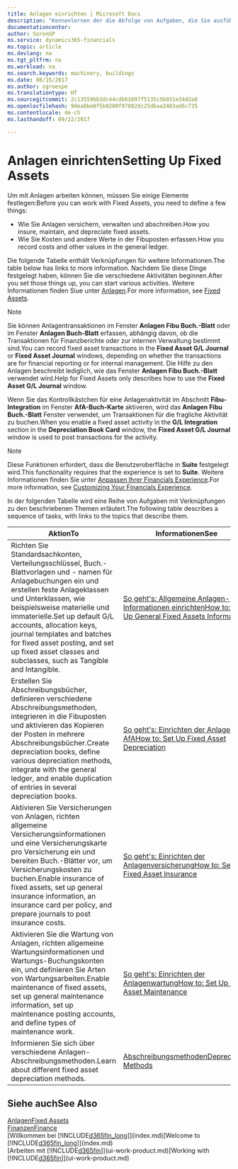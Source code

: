 ```yaml
---
title: Anlagen einrichten | Microsoft Docs
description: "Kennenlernen der die Abfolge von Aufgaben, die Sie ausführen müssen, um Anlagen einzurichten, wie Arbeitsplätze oder Gebäude."
documentationcenter: 
author: SorenGP
ms.service: dynamics365-financials
ms.topic: article
ms.devlang: na
ms.tgt_pltfrm: na
ms.workload: na
ms.search.keywords: machinery, buildings
ms.date: 08/15/2017
ms.author: sgroespe
ms.translationtype: HT
ms.sourcegitcommit: 2c13559bb3dc44cdb61697f5135c5b931e34d2a8
ms.openlocfilehash: 9dea8be0f5b0200f97082dc25dbaa2483ad6c735
ms.contentlocale: de-ch
ms.lasthandoff: 09/22/2017

---
```

# <a name="setting-up-fixed-assets"></a><span data-ttu-id="43054-103">Anlagen einrichten</span><span class="sxs-lookup"><span data-stu-id="43054-103">Setting Up Fixed Assets</span></span>
<span data-ttu-id="43054-104">Um mit Anlagen arbeiten können, müssen Sie einige Elemente festlegen:</span><span class="sxs-lookup"><span data-stu-id="43054-104">Before you can work with Fixed Assets, you need to define a few things:</span></span>  

* <span data-ttu-id="43054-105">Wie Sie Anlagen versichern, verwalten und abschreiben.</span><span class="sxs-lookup"><span data-stu-id="43054-105">How you insure, maintain, and depreciate fixed assets.</span></span>  
* <span data-ttu-id="43054-106">Wie Sie Kosten und andere Werte in der Fibuposten erfassen.</span><span class="sxs-lookup"><span data-stu-id="43054-106">How you record costs and other values in the general ledger.</span></span>  

<span data-ttu-id="43054-107">Die folgende Tabelle enthält Verknüpfungen für weitere Informationen.</span><span class="sxs-lookup"><span data-stu-id="43054-107">The table below has links to more information.</span></span> <span data-ttu-id="43054-108">Nachdem Sie diese Dinge festgelegt haben, können Sie die verschiedene Aktivitäten beginnen.</span><span class="sxs-lookup"><span data-stu-id="43054-108">After you set those things up, you can start various activities.</span></span> <span data-ttu-id="43054-109">Weitere Informationen finden Siue unter [Anlagen](fa-manage.md).</span><span class="sxs-lookup"><span data-stu-id="43054-109">For more information, see [Fixed Assets](fa-manage.md).</span></span>  

> [!NOTE]  
>   <span data-ttu-id="43054-110">Sie können Anlagentransaktionen im Fenster **Anlagen Fibu Buch.-Blatt** oder im Fenster **Anlagen Buch-Blatt** erfassen, abhängig davon, ob die Transaktionen für Finanzberichte oder zur internen Verwaltung bestimmt sind.</span><span class="sxs-lookup"><span data-stu-id="43054-110">You can record fixed asset transactions in the **Fixed Asset G/L Journal** or **Fixed Asset Journal** windows, depending on whether the transactions are for financial reporting or for internal management.</span></span> <span data-ttu-id="43054-111">Die Hilfe zu den Anlagen beschreibt lediglich, wie das Fenster **Anlagen Fibu Buch.-Blatt** verwendet wird.</span><span class="sxs-lookup"><span data-stu-id="43054-111">Help for Fixed Assets only describes how to use the **Fixed Asset G/L Journal** window.</span></span>  

<span data-ttu-id="43054-112">Wenn Sie das Kontrollkästchen für eine Anlagenaktivität im Abschnitt **Fibu-Integration** im Fenster **AfA-Buch-Karte** aktiveren, wird das **Anlagen Fibu Buch.-Blatt** Fenster verwendet, um Transaktionen für die fragliche Aktivität zu buchen.</span><span class="sxs-lookup"><span data-stu-id="43054-112">When you enable a fixed asset activity in the **G/L Integration** section in the **Depreciation Book Card** window, the **Fixed Asset G/L Journal** window is used to post transactions for the activity.</span></span>

> [!NOTE]  
>  <span data-ttu-id="43054-113">Diese Funktionen erfordert, dass die Benutzeroberfläche in **Suite** festgelegt wird.</span><span class="sxs-lookup"><span data-stu-id="43054-113">This functionality requires that the experience is set to **Suite**.</span></span> <span data-ttu-id="43054-114">Weitere Informationen finden Sie unter [Anpassen Ihrer Financials Experience](ui-experiences.md).</span><span class="sxs-lookup"><span data-stu-id="43054-114">For more information, see [Customizing Your Financials Experience](ui-experiences.md).</span></span>  

<span data-ttu-id="43054-115">In der folgenden Tabelle wird eine Reihe von Aufgaben mit Verknüpfungen zu den beschriebenen Themen erläutert.</span><span class="sxs-lookup"><span data-stu-id="43054-115">The following table describes a sequence of tasks, with links to the topics that describe them.</span></span>  

| <span data-ttu-id="43054-116">Aktion</span><span class="sxs-lookup"><span data-stu-id="43054-116">To</span></span> | <span data-ttu-id="43054-117">Informationen</span><span class="sxs-lookup"><span data-stu-id="43054-117">See</span></span> |
| --- | --- |
| <span data-ttu-id="43054-118">Richten Sie Standardsachkonten, Verteilungsschlüssel, Buch.-Blattvorlagen und - namen für Anlagebuchungen ein und erstellen feste Anlageklassen und Unterklassen, wie beispielsweise materielle und immaterielle.</span><span class="sxs-lookup"><span data-stu-id="43054-118">Set up default G/L accounts, allocation keys, journal templates and batches for fixed asset posting, and set up fixed asset classes and subclasses, such as Tangible and Intangible.</span></span> |[<span data-ttu-id="43054-119">So geht's: Allgemeine Anlagen-Informationen einrichten</span><span class="sxs-lookup"><span data-stu-id="43054-119">How to: Set Up General Fixed Assets Information</span></span>](fa-how-setup-general.md) |
| <span data-ttu-id="43054-120">Erstellen Sie Abschreibungsbücher, definieren verschiedene Abschreibungsmethoden, integrieren in die Fibuposten und aktivieren das Kopieren der Posten in mehrere Abschreibungsbücher.</span><span class="sxs-lookup"><span data-stu-id="43054-120">Create depreciation books, define various depreciation methods, integrate with the general ledger, and enable duplication of entries in several depreciation books.</span></span> |[<span data-ttu-id="43054-121">So geht's: Einrichten der Anlagen-AfA</span><span class="sxs-lookup"><span data-stu-id="43054-121">How to: Set Up Fixed Asset Depreciation</span></span>](fa-how-setup-depreciation.md) |
| <span data-ttu-id="43054-122">Aktivieren Sie Versicherungen von Anlagen, richten allgemeine Versicherungsinformationen und eine Versicherungskarte pro Versicherung ein und bereiten Buch.-Blätter vor, um Versicherungskosten zu buchen.</span><span class="sxs-lookup"><span data-stu-id="43054-122">Enable insurance of fixed assets, set up general insurance information, an insurance card per policy, and prepare journals to post insurance costs.</span></span> |[<span data-ttu-id="43054-123">So geht's: Einrichten der Anlagenversicherung</span><span class="sxs-lookup"><span data-stu-id="43054-123">How to: Set Up Fixed Asset Insurance</span></span>](fa-how-setup-insurance.md) |
| <span data-ttu-id="43054-124">Aktivieren Sie die Wartung von Anlagen, richten allgemeine Wartungsinformationen und Wartungs-Buchungskonten ein, und definieren Sie Arten von Wartungsarbeiten.</span><span class="sxs-lookup"><span data-stu-id="43054-124">Enable maintenance of fixed assets, set up general maintenance information, set up maintenance posting accounts, and define types of maintenance work.</span></span> |[<span data-ttu-id="43054-125">So geht's: Einrichten der Anlagenwartung</span><span class="sxs-lookup"><span data-stu-id="43054-125">How to: Set Up Fixed Asset Maintenance</span></span>](fa-how-setup-maintenance.md) |
| <span data-ttu-id="43054-126">Informieren Sie sich über verschiedene Anlagen-Abschreibungsmethoden.</span><span class="sxs-lookup"><span data-stu-id="43054-126">Learn about different fixed asset depreciation methods.</span></span> |[<span data-ttu-id="43054-127">Abschreibungsmethoden</span><span class="sxs-lookup"><span data-stu-id="43054-127">Depreciation Methods</span></span>](fa-depreciation-methods.md) |

## <a name="see-also"></a><span data-ttu-id="43054-128">Siehe auch</span><span class="sxs-lookup"><span data-stu-id="43054-128">See Also</span></span>
[<span data-ttu-id="43054-129">Anlagen</span><span class="sxs-lookup"><span data-stu-id="43054-129">Fixed Assets</span></span>](fa-manage.md)  
[<span data-ttu-id="43054-130">Finanzen</span><span class="sxs-lookup"><span data-stu-id="43054-130">Finance</span></span>](finance.md)  
<span data-ttu-id="43054-131">[Willkommen bei [!INCLUDE[d365fin_long](includes/d365fin_long_md.md)]](index.md)</span><span class="sxs-lookup"><span data-stu-id="43054-131">[Welcome to [!INCLUDE[d365fin_long](includes/d365fin_long_md.md)]](index.md)</span></span>  
<span data-ttu-id="43054-132">[Arbeiten mit [!INCLUDE[d365fin](includes/d365fin_md.md)]](ui-work-product.md)</span><span class="sxs-lookup"><span data-stu-id="43054-132">[Working with [!INCLUDE[d365fin](includes/d365fin_md.md)]](ui-work-product.md)</span></span>

